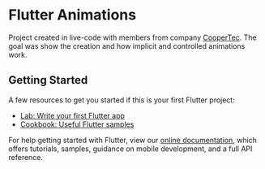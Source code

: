 # Flutter Animations
Project created in live-code with members from company [CooperTec](http://www.coopertec.com/).
The goal was show the creation and how implicit and controlled animations work.

## Getting Started
A few resources to get you started if this is your first Flutter project:

- [Lab: Write your first Flutter app](https://flutter.dev/docs/get-started/codelab)
- [Cookbook: Useful Flutter samples](https://flutter.dev/docs/cookbook)

For help getting started with Flutter, view our
[online documentation](https://flutter.dev/docs), which offers tutorials,
samples, guidance on mobile development, and a full API reference.
